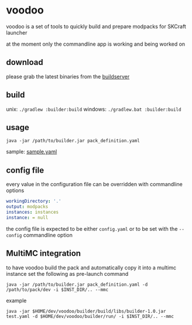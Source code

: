 # voodoo

voodoo is a set of tools to quickly build and prepare modpacks for SKCraft launcher

at the moment only the commandline app is working and being worked on

## download

please grab the latest binaries from the [buildserver](https://ci.elytradev.com/job/elytra/job/voodoo/job/master/)

## build

unix: `./gradlew :builder:build`
windows: `./gradlew.bat :builder:build`

## usage

`java -jar /path/to/builder.jar pack_definition.yaml`

sample: [sample.yaml](/sample.yaml)

## config file

every value in the configuration file can be overridden with commandline options

```yaml
workingDirectory: '.'
output: modpacks
instances: instances
instance: = null
```

the config file is expected to be either `config.yaml` or to be set with the `--config` commandline option

## MultiMC integration

to have voodoo build the pack and automatically copy it into a multimc instance
set the following as pre-launch command

`java -jar /path/to/builder.jar pack_definition.yaml -d /path/to/pack/dev -i $INST_DIR/.. --mmc`

example

`java -jar $HOME/dev/voodoo/builder/build/libs/builder-1.0.jar test.yaml -d $HOME/dev/voodoo/builder/run/ -i $INST_DIR/.. --mmc`
